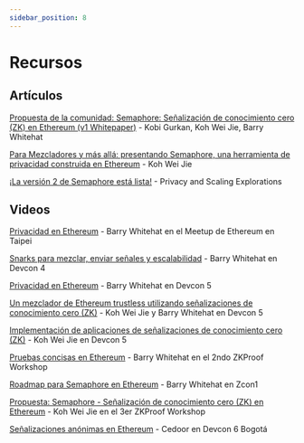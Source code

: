 ```yaml
---
sidebar_position: 8
---
```


# Recursos

## Artículos

[Propuesta de la comunidad: Semaphore: Señalización de conocimiento cero (ZK) en Ethereum (v1 Whitepaper)](https://semaphore.appliedzkp.org/whitepaper-v1.pdf) - Kobi Gurkan, Koh Wei Jie, Barry Whitehat

[Para Mezcladores y más allá: presentando Semaphore, una herramienta de privacidad construida en Ethereum](https://medium.com/coinmonks/to-mixers-and-beyond-presenting-semaphore-a-privacy-gadget-built-on-ethereum-4c8b00857c9b) - Koh Wei Jie

[¡La versión 2 de Semaphore está lista!](https://medium.com/privacy-scaling-explorations/semaphore-v2-is-live-f263e9372579) - Privacy and Scaling Explorations

## Videos

[Privacidad en Ethereum](https://www.youtube.com/watch?v=maDHYyj30kg) - Barry Whitehat en el Meetup de Ethereum en Taipei

[Snarks para mezclar, enviar señales y escalabilidad](https://www.youtube.com/watch?v=lv6iK9qezBY) - Barry Whitehat en Devcon 4

[Privacidad en Ethereum](https://www.youtube.com/watch?v=zBUo7G95wYE) - Barry Whitehat en Devcon 5

[Un mezclador de Ethereum trustless utilizando señalizaciones de conocimiento cero (ZK)](https://www.youtube.com/watch?v=GzVT16lFOHU) - Koh Wei Jie y Barry Whitehat en Devcon 5

[Implementación de aplicaciones de señalizaciones de conocimiento cero (ZK)](https://www.youtube.com/watch?v=7wd2aAN2jXI) - Koh Wei Jie en Devcon 5

[Pruebas concisas en Ethereum](https://www.youtube.com/watch?v=TtsDNneTDDY) - Barry Whitehat en el 2ndo ZKProof Workshop

[Roadmap para Semaphore en Ethereum](https://www.youtube.com/watch?v=gOub903iWFs) - Barry Whitehat en Zcon1

[Propuesta: Semaphore - Señalización de conocimiento cero (ZK) en Ethereum](https://www.youtube.com/watch?v=y5uV9eRb3-w) - Koh Wei Jie en el 3er ZKProof Workshop

[Señalizaciones anónimas en Ethereum](https://www.youtube.com/watch?v=dxAfL91Sbw4) - Cedoor en Devcon 6 Bogotá
